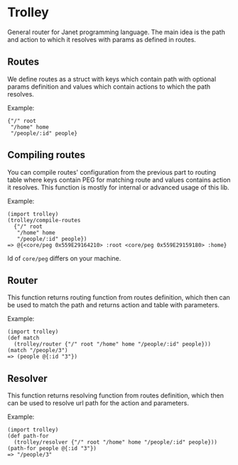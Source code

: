 # Trolley 

General router for Janet programming language. The main idea is the path and
action to which it resolves with params as defined in routes.

## Routes

We define routes as a struct with keys which contain path with optional  params
definition and values which contain actions to which the path resolves.

Example: 

```
{"/" root
 "/home" home
 "/people/:id" people}
```

## Compiling routes 

You can compile routes' configuration from the previous part to routing table where
keys contain PEG for matching route and values contains action it resolves.
This function is mostly for internal or advanced usage of this lib.

Example:

```
(import trolley)
(trolley/compile-routes 
  {"/" root
   "/home" home
   "/people/:id" people})
=> @{<core/peg 0x559E29164210> :root <core/peg 0x559E29159180> :home}
```

Id of `core/peg` differs on your machine.

## Router

This function returns routing function from routes definition, which then can be
used to match the path and returns action and table with parameters.

Example:

```
(import trolley)
(def match 
  (trolley/router {"/" root "/home" home "/people/:id" people})) 
(match "/people/3")
=> (people @{:id "3"})
```

## Resolver 

This function returns resolving function from routes definition, which then can
be used to resolve url path for the action and parameters.

Example:

```
(import trolley)
(def path-for
  (trolley/resolver {"/" root "/home" home "/people/:id" people})) 
(path-for people @{:id "3"})
=> "/people/3"
```

